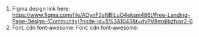 1. Figma design link here:
   https://www.figma.com/file/AOynF2aNBILuO4eksm486t/Free-Landing-Page-Design-(Community)?node-id=5%3A1043&t=dyPV8mxjjbzfuvr2-0
2. Font, cdn font-awesome:
   Font:
   <link
     href="https://fonts.googleapis.com/css2?family=Inter:wght@400;600;700&display=swap"
     rel="stylesheet"
   />
   cdn font-awesome: <link
     rel="stylesheet"
     href="https://cdnjs.cloudflare.com/ajax/libs/font-awesome/6.3.0/css/fontawesome.min.css"
     integrity="sha512-cHxvm20nkjOUySu7jdwiUxgGy11vuVPE9YeK89geLMLMMEOcKFyS2i+8wo0FOwyQO/bL8Bvq1KMsqK4bbOsPnA=="
     crossorigin="anonymous"
     referrerpolicy="no-referrer"
   />
